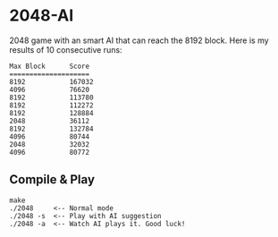 2048-AI
=======

2048 game with an smart AI that can reach the 8192 block.
Here is my results of 10 consecutive runs:

    Max Block      Score 
    ====================
    8192           167032
    4096           76620
    8192           113780
    8192           112272
    8192           128884
    2048           36112
    8192           132784
    4096           80744
    2048           32032
    4096           80772

Compile & Play
-------

    make
    ./2048     <-- Normal mode
    ./2048 -s  <-- Play with AI suggestion
    ./2048 -a  <-- Watch AI plays it. Good luck!
